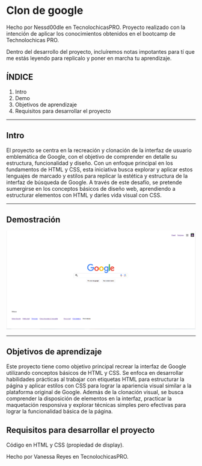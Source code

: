 # Clon de google

Hecho por Nessd00dle en TecnolochicasPRO.
Proyecto realizado con la intención de aplicar los conocimientos obtenidos en el bootcamp de Technolochicas PRO.

Dentro del desarrollo del proyecto, incluíremos notas impotantes para tí que me estás leyendo para replicalo y poner en marcha tu aprendizaje.

## ÍNDICE

1. Intro
2. Demo
3. Objetivos de aprendizaje
4. Requisitos para desarrollar el proyecto

**** 

## Intro

El proyecto se centra en la recreación y clonación de la interfaz de usuario emblemática de Google, con el objetivo de comprender en detalle su estructura, funcionalidad y diseño.
Con un enfoque principal en los fundamentos de HTML y CSS, esta iniciativa busca explorar y aplicar estos lenguajes de marcado y estilos para replicar la estética y estructura de la interfaz de búsqueda de Google. A través de este desafío, se pretende sumergirse en los conceptos básicos de diseño web, aprendiendo a estructurar elementos con HTML y darles vida visual con CSS. 

****
## Demostración
![Alt text](assets/cap.png)


****
## Objetivos de aprendizaje

Este proyecto tiene como objetivo principal recrear la interfaz de Google utilizando conceptos básicos de HTML y CSS. Se enfoca en desarrollar habilidades prácticas al trabajar con etiquetas HTML para estructurar la página y aplicar estilos con CSS para lograr la apariencia visual similar a la plataforma original de Google. Además de la clonación visual, se busca comprender la disposición de elementos en la interfaz, practicar la maquetación responsiva y explorar técnicas simples pero efectivas para lograr la funcionalidad básica de la página. 

## Requisitos para desarrollar el proyecto
Código en HTML  y CSS (propiedad de display).

Hecho por Vanessa  Reyes en TecnolochicasPRO.